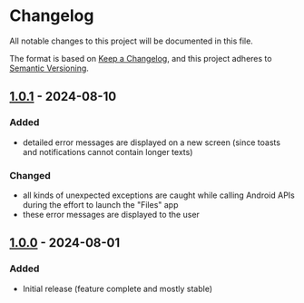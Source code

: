 # Changelog

All notable changes to this project will be documented in this file.

The format is based on [Keep a Changelog](https://keepachangelog.com/en/1.1.0/), and this project adheres to [Semantic Versioning](https://semver.org/spec/v2.0.0.html).

## [1.0.1] - 2024-08-10

### Added

- detailed error messages are displayed on a new screen (since toasts and notifications cannot contain longer texts)

### Changed

- all kinds of unexpected exceptions are caught while calling Android APIs during the effort to launch the "Files" app
- these error messages are displayed to the user

## [1.0.0] - 2024-08-01

### Added

- Initial release (feature complete and mostly stable)

[1.0.1]: https://github.com/muzso/fileslauncher/compare/1.0.0...1.0.1
[1.0.0]: https://github.com/muzso/fileslauncher/releases/tag/1.0.0
